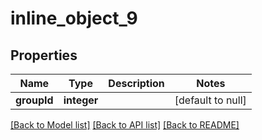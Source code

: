 # inline_object_9

## Properties
Name | Type | Description | Notes
------------ | ------------- | ------------- | -------------
**groupId** | **integer** |  | [default to null]

[[Back to Model list]](../README.md#documentation-for-models) [[Back to API list]](../README.md#documentation-for-api-endpoints) [[Back to README]](../README.md)


